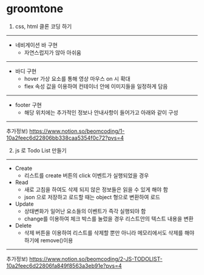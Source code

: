 # groomtone
1. css, html 클론 코딩 하기
---
- 네비게이션 바  구현
  - 자연스럽지가 않아 아쉬움
---
- 바디 구현
  - hover 가상 요소를 통해 영상 마우스 on 시 확대
  - flex 속성 값을 이용하여 컨테이너 안에 이미지들을 일정하게 담음
---
- footer 구현
  - 해당 위치에는 추가적인 정보나 안내사항이 들어가고 아래와 같이 구성
---
추가정보) https://www.notion.so/beomcoding/1-10a2feec6d22806bb338caa5354f0c72?pvs=4

2. js 로 Todo List 만들기
---
- Create
  - 리스트를 create 버튼의 click 이벤트가 실행되었을 경우
- Read
  - 새로 고침을 하여도 삭제 되지 않은 정보들은 읽을 수 있게 해야 함
  - json 으로 저장하고 로드할 때는 object 형으로 변환하여 로드
- Update
  - 상태변화가 일어난 요소들의 이벤트가 즉각 실행되야 함
  - change를 이용하여 체크 박스를 눌렀을 경우 리스트안의 텍스트 내용을 변환
- Delete
  - 삭제 버튼을 이용하여 리스트를 삭제할 뿐만 아니라 메모리에서도 삭제를 해야하기에 remove()이용     
---
추가정보) https://www.notion.so/beomcoding/2-JS-TODOLIST-10a2feec6d22806fa849f8563a3eb91e?pvs=4 
